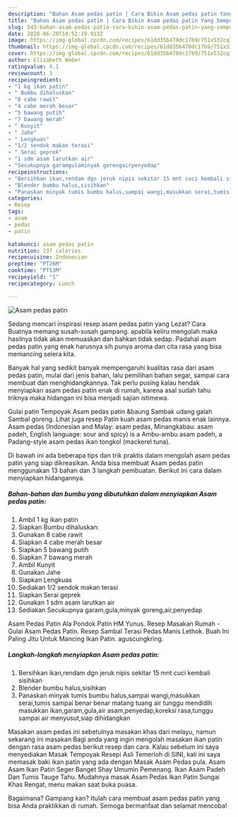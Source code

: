 ```yaml
---
description: "Bahan Asam pedas patin | Cara Bikin Asam pedas patin Yang Sempurna"
title: "Bahan Asam pedas patin | Cara Bikin Asam pedas patin Yang Sempurna"
slug: 543-bahan-asam-pedas-patin-cara-bikin-asam-pedas-patin-yang-sempurna
date: 2020-06-20T14:52:19.913Z
image: https://img-global.cpcdn.com/recipes/61dd35b470dc17b9/751x532cq70/asam-pedas-patin-foto-resep-utama.jpg
thumbnail: https://img-global.cpcdn.com/recipes/61dd35b470dc17b9/751x532cq70/asam-pedas-patin-foto-resep-utama.jpg
cover: https://img-global.cpcdn.com/recipes/61dd35b470dc17b9/751x532cq70/asam-pedas-patin-foto-resep-utama.jpg
author: Elizabeth Weber
ratingvalue: 4.1
reviewcount: 3
recipeingredient:
- "1 kg ikan patin"
- " Bumbu dihaluskan"
- "8 cabe rawit"
- "4 cabe merah besar"
- "5 bawang putih"
- "7 bawang merah"
- " Kunyit"
- " Jahe"
- " Lengkuas"
- "1/2 sendok makan terasi"
- " Serai geprek"
- "1 sdm asam larutkan air"
- "Secukupnya garamgulaminyak gorengairpenyedap"
recipeinstructions:
- "Bersihkan ikan,rendam dgn jeruk nipis sekitar 15 mnt cuci kembali sisihkan"
- "Blender bumbu halus,sisihkan"
- "Panaskan minyak tumis bumbu halus,sampai wangi,masukkan serai,tumis sampai benar benar matang tuang air tunggu mendidih masukkan ikan,garam,gula,air asam,penyedap,koreksi rasa,tunggu sampai air menyusut,siap dihidangkan"
categories:
- Resep
tags:
- asam
- pedas
- patin

katakunci: asam pedas patin 
nutrition: 237 calories
recipecuisine: Indonesian
preptime: "PT26M"
cooktime: "PT53M"
recipeyield: "1"
recipecategory: Lunch

---
```



![Asam pedas patin](https://img-global.cpcdn.com/recipes/61dd35b470dc17b9/751x532cq70/asam-pedas-patin-foto-resep-utama.jpg)

Sedang mencari inspirasi resep asam pedas patin yang Lezat? Cara Buatnya memang susah-susah gampang. apabila keliru mengolah maka hasilnya tidak akan memuaskan dan bahkan tidak sedap. Padahal asam pedas patin yang enak harusnya sih punya aroma dan cita rasa yang bisa memancing selera kita.

Banyak hal yang sedikit banyak mempengaruhi kualitas rasa dari asam pedas patin, mulai dari jenis bahan, lalu pemilihan bahan segar, sampai cara membuat dan menghidangkannya. Tak perlu pusing kalau hendak menyiapkan asam pedas patin enak di rumah, karena asal sudah tahu triknya maka hidangan ini bisa menjadi sajian istimewa.

Gulai patin Tempoyak Asam pedas patin &amp;baung Sambak udang galah Sambal goreng. Lihat juga resep Patin kuah asam pedas manis enak lainnya. Asam pedas (Indonesian and Malay: asam pedas, Minangkabau: asam padeh, English language: sour and spicy) is a Ambu-ambu asam padeh, a Padang-style asam pedas ikan tongkol (mackerel tuna).


Di bawah ini ada beberapa tips dan trik praktis dalam mengolah asam pedas patin yang siap dikreasikan. Anda bisa membuat Asam pedas patin menggunakan 13 bahan dan 3 langkah pembuatan. Berikut ini cara dalam menyiapkan hidangannya.

<!--inarticleads1-->

##### Bahan-bahan dan bumbu yang dibutuhkan dalam menyiapkan Asam pedas patin:

1. Ambil 1 kg ikan patin
1. Siapkan  Bumbu dihaluskan:
1. Gunakan 8 cabe rawit
1. Siapkan 4 cabe merah besar
1. Siapkan 5 bawang putih
1. Siapkan 7 bawang merah
1. Ambil  Kunyit
1. Gunakan  Jahe
1. Siapkan  Lengkuas
1. Sediakan 1/2 sendok makan terasi
1. Siapkan  Serai geprek
1. Gunakan 1 sdm asam larutkan air
1. Sediakan Secukupnya garam,gula,minyak goreng,air,penyedap


Asam Pedas Patin Ala Pondok Patin HM Yunus. Resep Masakan Rumah - Gulai Asam Pedas Patin. Resep Sambal Terasi Pedas Manis Lethok. Buah Ini Paling Jitu Untuk Mancing Ikan Patin. aguscungkring. 

<!--inarticleads2-->

##### Langkah-langkah menyiapkan Asam pedas patin:

1. Bersihkan ikan,rendam dgn jeruk nipis sekitar 15 mnt cuci kembali sisihkan
1. Blender bumbu halus,sisihkan
1. Panaskan minyak tumis bumbu halus,sampai wangi,masukkan serai,tumis sampai benar benar matang tuang air tunggu mendidih masukkan ikan,garam,gula,air asam,penyedap,koreksi rasa,tunggu sampai air menyusut,siap dihidangkan


Masakan asam pedas ini sebetulnya masakan khas dari melayu, namun sekarang ini masakan Bagi anda yang ingin mengolah masakan ikan patin dengan rasa asam pedas berikut resep dan cara. Kalau sebelum ini saya menyediakan Masak Tempoyak Resepi Asli Temerloh di SINI, kali ini saya memasak baki ikan patin yang ada dengan Masak Asam Pedas pula. Asam Asam Ikan Patin Seger Banget Shay Umumin Pemenang. Ikan Asam Padeh Dan Tumis Tauge Tahu. Mudahnya masak Asam Pedas Ikan Patin Sungai Khas Rengat, menu makan saat buka puasa. 

Bagaimana? Gampang kan? Itulah cara membuat asam pedas patin yang bisa Anda praktikkan di rumah. Semoga bermanfaat dan selamat mencoba!
